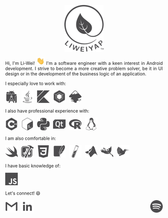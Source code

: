 <p align="center">
  <img height="150px" src="assets/logoPaths-noCircle-darkgrey-background-white.svg">
</p>

<p align="justify">
Hi, I'm Li-Wei! <img height="25px" src="assets/waving-hand.gif"> I'm a software engineer with a keen interest in Android development. I strive to become a more creative problem solver, be it in UI design or in the development of the business logic of an application.
</p>

I especially love to work with:
<p float="left">
  <a href="https://developer.android.com/studio"><img src="assets/androidstudio-grey.svg" height="40"/></a>&ensp;
  <a href="https://www.java.com/en/"><img src="assets/java-grey.svg" height="40"/></a>&ensp;
  <a href="https://kotlinlang.org/"><img src="assets/kotlin-grey.svg" height="40"/></a>&ensp;
  <a href="https://developer.android.com/jetpack/compose"><img src="assets/jetpackcompose-grey.svg" height="40"/></a>&ensp;
  <a href="https://inkscape.org/"><img src="assets/inkscape-grey.svg" height="40"/></a>&ensp;
</p>

I also have professional experience with:
<p float="left">
  <a href="https://en.cppreference.com/w/"><img src="assets/cplusplus-grey.svg" height="40"/></a>&ensp;
  <a href="https://www.gnu.org/software/bash/"><img src="assets/gnubash-grey.svg" height="40"/></a>&ensp;
  <a href="https://www.python.org/"><img src="assets/python-grey.svg" height="40"/></a>&ensp;
  <a href="https://www.qt.io/"><img src="assets/qt-grey.svg" height="40"/></a>&ensp;
  <a href="https://www.r-project.org/"><img src="assets/r-grey.svg" height="40"/></a>&ensp;
  <a href="https://www.linux.org/"><img src="assets/linux-grey.svg" height="40"/></a>
</p>

I am also comfortable in:
<p float="left">
  <a href="https://swift.org/"><img src="assets/swift-grey.svg" height="40"/></a>&ensp;
  <a href="https://developer.apple.com/xcode/"><img src="assets/xcode-grey.svg" height="40"></a>&ensp;
  <a href="https://www.w3.org/Style/CSS/"><img src="assets/css3-grey.svg" height="40"/></a>&ensp;
  <a href="https://www.sqlite.org/index.html"><img src="assets/sqlite-grey.svg" height="40"/></a>&ensp;
  <a href="https://jekyllrb.com/"><img src="assets/jekyll-grey.svg" height="40"/></a>&ensp;
  <a href="https://uk.mathworks.com/products/matlab.html"><img src="assets/mathworks-grey.svg" height="40"/></a>&ensp;
  <a href="https://www.gimp.org/"><img src="assets/gimp-grey.svg" height="40"/></a>&ensp;
  <a href="https://www.latex-project.org/"><img src="assets/latex-grey.svg" height="40"/></a>
</p>

I have basic knowledge of:
<p float="left">
  <a href="https://en.wikipedia.org/wiki/JavaScript"><img src="assets/javascript-grey.svg" height="40"/></a>
</p>

Let's connect! :smile:
<p float="left">
  <a href="mailto:liweiyap@gmail.com"><img src="assets/gmail-resized-grey.svg" height="40"/></a>&ensp;
  <a href="https://www.linkedin.com/in/liweiyap/"><img src="assets/linkedin-inverted-grey.svg" height="40"/></a>
  <a href="https://open.spotify.com/playlist/0YxZJLaybfLprUoSN1QXp9?si=4j3R2m77QiGd_3RvUxL-RA" target="_blank"><img align="right" height="40" src="assets/spotify-grey.svg"/></a>
</p>
